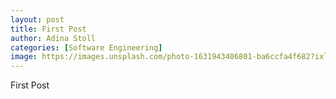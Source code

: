 ```yaml
---
layout: post
title: First Post
author: Adina Stoll
categories: [Software Engineering]
image: https://images.unsplash.com/photo-1631943406801-ba6ccfa4f682?ixlib=rb-1.2.1&ixid=MnwxMjA3fDB8MHxwaG90by1wYWdlfHx8fGVufDB8fHx8&auto=format&fit=crop&w=2787&q=80
---
```


First Post